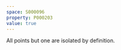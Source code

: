 ```yaml
---
space: S000096
property: P000203
value: true
---
```


All points but one are isolated by definition.
